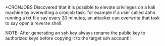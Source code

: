 *CRONJOBS 
Discovered that it is possible to elevate privileges on a kali machine by overwriting a cronjob task. for example if a user called John running a txt file say every 30 minutes, an attacker can overwrite that task to say open a reverse shell.

NOTE: After generating an ssh key always rename the public key to authorized keys before copying it to the target ssh account!!
